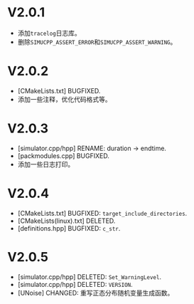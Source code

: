 # V2.0.1
- 添加`tracelog`日志库。
- 删除`SIMUCPP_ASSERT_ERROR`和`SIMUCPP_ASSERT_WARNING`。

# V2.0.2
- [CMakeLists.txt] BUGFIXED.
- 添加一些注释，优化代码格式等。

# V2.0.3
- [simulator.cpp/hpp] RENAME: duration -> endtime.
- [packmodules.cpp] BUGFIXED.
- 添加一些日志打印。

# V2.0.4
- [CMakeLists.txt] BUGFIXED: `target_include_directories`.
- [CMakeLists(linux).txt] DELETED.
- [definitions.hpp] BUGFIXED: `c_str`.

# V2.0.5
- [simulator.cpp/hpp] DELETED: `Set_WarningLevel`.
- [simulator.cpp/hpp] DELETED: `VERSION`.
- [UNoise] CHANGED: 重写正态分布随机变量生成函数。
